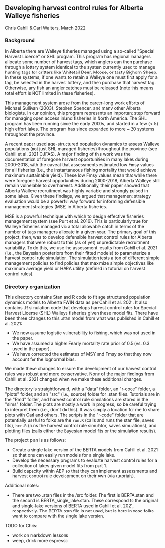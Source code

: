 ## Developing harvest control rules for Alberta Walleye fisheries
Chris Cahill & Carl Walters, March 2022

### Background
In Alberta there are Walleye fisheries managed using a so-called "Special Harvest Licence" or SHL program.  This program has regional managers allocate some number of harvest tags, which anglers can then purchase through a lottery system identical to the system currently used to manage hunting tags for critters like Whitetail Deer, Moose, or tasty Bighorn Sheep.  In these systems, if one wants to retain a Walleye one must first apply for a tag, be selected in the harvest lottery, and then purchase that  harvest tag.  Otherwise, any fish an angler catches must be released (note this means total effort is NOT limited in these fisheries).

This management system arose from the career-long work efforts of Michael Sullivan (2003), Stephen Spencer, and many other Alberta biologists.  In our opinion, this program represents an important step forward for managing open access inland fisheries in North America. The SHL program has been running since the early 2000s, and started in a few (< 5) high effort lakes.  The program has since expanded to more ~ 20 systems throughout the province. 

A recent paper used age-structured population dynamics to assess Walleye populations (not just SHL managed fisheries) throughout the province (see Cahill et al. 2021 CJFAS).  A major finding of this work was the documentation of foregone harvest opportunities in many lakes during 2000-2018, with the caveat that assessments estimated low Fmsy values for all fisheries (i.e., the instantaneous fishing mortality that would achieve maximum sustainable yield).  These low Fmsy values mean that while there were foregone harvest opportunities during 2000-2018, Alberta Walleye still remain vulnerable to overharvest.  Additionally, their paper showed that Alberta Walleye recruitment was highly variable and strongly pulsed in some lakes.  Given these findings, we argued that management strategy evaluation would be a powerful way forward for informing defensible management strategies (MSE) in Alberta fisheries. 

MSE is a powerful technique with which to design effective fisheries management system (see Punt et al. 2016).  This is particularly true for Walleye fisheries managed via a total allowable catch in terms of the number of tags managers allocate in a given year. The primary goal of this project, then, was to develop defensible harvest control rules for Alberta managers that were robust to this (as of yet) unpredictable recruitment variability.  To do this, we use the assessment results from Cahill et al. 2021 (i.e., the Bayesian posteriors from their fitted models) to parameterize a harvest control rule simulation.  The simulation tests a ton of different simple management policies to find policies that maximize simple objectives like maximum average yield or HARA utility (defined in tutorial on harvest control rules).

### Directory organization
This directory contains Stan and R code to fit age structured population dynamics models to Alberta FWIN data as per Cahill et al. 2021.  It also contains .R simulation code that develops harvest control rules for Special Harvest License (SHL) Walleye fisheries given these model fits. There have been three changes to this .stan model from what was published in Cahill et al. 2021:

* We now assume logistic vulnerability to fishing, which was not used in the paper.
* We have assumed a higher Fearly mortality rate prior of 0.5 (vs. 0.3 used in the paper). 
* We have corrected the estimates of MSY and Fmsy so that they now account for the lognormal bias. 

We made these changes to ensure the development of our harvest control rules was robust and more conservative.  None of the major findings from Cahill et al. 2021 changed when we make these additional changes. 

The directory is straightforward, with a "data" folder, an "r-code" folder, a "plots" folder, and an "src" (i.e., source) folder for .stan files. Tutorials are in the "Rmd" folder, and harvest control rule simulations are stored in the "sims" folder. The plots are mostly a work in progress, so be careful trying to interpret them (i.e., don't do this).  It was simply a location for me to share plots with Carl and others.  The scripts in the "r-code" folder that are potentially useful to folks are the `run.R` (calls and runs the stan file, saves fits), `hcr.R` (runs the harvest control rule simulator, saves simulations), and plotting files (calls either the Bayesian model fits or the simulation results). 

The project plan is as follows:

* Create a single lake version of the BERTA models from Cahill et al. 2021 so that one can easily run models for a single lake.
* Develop the necessary programs to evaluate harvest control rules for a collection of lakes given model fits from part 1. 
* Build capacity within AEP so that they can implement assessments and harvest control rule development on their own (via tutorials).

Additional notes:

* There are two .stan files in the /src folder.  The first is BERTA.stan and the second is BERTA_single_lake.stan.  These correspond to the original and single-lake versions of BERTA used in Cahill et al. 2021, respectively. The BERTA.stan file is not used, but is here in case folks want to compare with the single lake version. 

TODO for Chris: 
* work on markdown lessons 
* weep, drink more espresso 